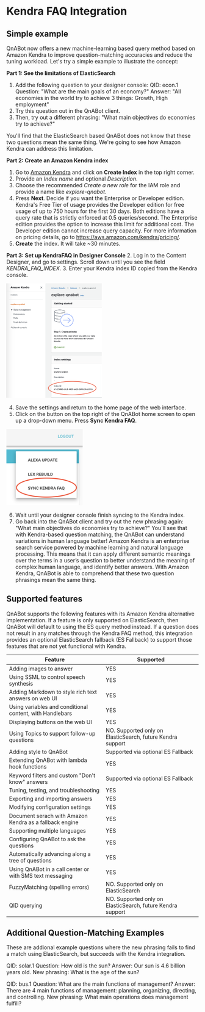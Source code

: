 # Kendra FAQ Integration

## Simple example

QnABot now offers a new machine-learning based query method based on Amazon Kendra to improve question-matching accuracies and reduce the tuning workload. Let's try a simple example to illustrate the concept:


**Part 1: See the limitations of ElasticSearch**
1. Add the following question to your designer console:
  QID: econ.1
  Question: "What are the main goals of an economy?" 
  Answer: "All economies in the world try to achieve 3 things: Growth, High employment"
2. Try this question out in the QnABot client. 
3. Then, try out a different phrasing: "What main objectives do economies try to achieve?" 

You'll find that the ElasticSearch based QnABot does not know that these two questions mean the same thing. We're going to see how Amazon Kendra can address this limitation.

**Part 2: Create an Amazon Kendra index**
1. Go to [Amazon Kendra](http://console.aws.amazon.com/kendra) and click on **Create Index** in the top right corner.
2. Provide an *Index name* and optional *Description*.
3. Choose the recommended *Create a new role* for the IAM role and provide a name like *explore-qnabot*.
4. Press **Next**. Decide if you want the Enterprise or Developer edition. 
Kendra's Free Tier of usage provides the Developer edition for free usage of up to 750 hours for the first 30 days. Both editions have a query rate that is strictly enforced at 0.5 queries/second. The Enterprise edition provides the option to increase this limit for additional cost. The Developer edition cannot increase query capacity. For more information on pricing details, go to https://aws.amazon.com/kendra/pricing/.
5. **Create** the index. It will take ~30 minutes.

**Part 3: Set up KendraFAQ in Designer Console**
2. Log in to the Content Designer, and go to settings. Scroll down until you see the field *KENDRA_FAQ_INDEX*.
3. Enter your Kendra index ID copied from the Kendra console.

<img src="./kendra_console_readme.png?raw=true" width="250" height="300">

4. Save the settings and return to the home page of the web interface.
5. Click on the button on the top right of the QnABot home screen to open up a drop-down menu. Press **Sync Kendra FAQ**.

<img src="./sync_kendra_faq_menu.png?raw=true" width="200" height="200">

6. Wait until your designer console finish syncing to the Kendra index.
7. Go back into the QnABot client and try out the new phrasing again: "What main objectives do economies try to achieve?"
You'll see that with Kendra-based question matching, the QnABot can understand variations in human language better! Amazon Kendra is an enterprise search service powered by machine learning and natural language processing. This means that it can apply different semantic meanings over the terms in a user’s question to better understand the meaning of complex human language, and identify better answers. With Amazon Kendra, QnABot is able to comprehend that these two question phrasings mean the same thing.


## Supported features
QnABot supports the following features with its Amazon Kendra alternative implementation. If a feature is only supported on ElasticSearch, then QnABot will default to using the ES query method instead. If a question does not result in any matches through the Kendra FAQ method, this integration provides an optional ElasticSearch fallback (ES Fallback) to support those features that are not yet functional with Kendra. 

|Feature                                                  | Supported                                                               |
|---------------------------------------------------------|-------------------------------------------------------------------------|
|Adding images to answer                                  | YES                                                                     |
|Using SSML to control speech synthesis                   | YES                                                                     |
|Adding Markdown to style rich text answers on web UI     | YES                                                                     |
|Using variables and conditional content, with Handlebars | YES                                                                     |
|Displaying buttons on the web UI                         | YES                                                                     |
|Using Topics to support follow-up questions              | NO. Supported only on ElasticSearch, future Kendra support              |
|Adding style to QnABot                                   | Supported via optional ES Fallback                                      |
|Extending QnABot with lambda hook functions              | YES                                                                     |
|Keyword filters and custom "Don't know" answers          | Supported via optional ES Fallback                                      |
|Tuning, testing, and troubleshooting                     | YES                                                                     |
|Exporting and importing answers                          | YES                                                                     |
|Modifying configuration settings                         | YES                                                                     |
|Document serach with Amazon Kendra as a fallback engine  | YES                                                                     |
|Supporting multiple languages                            | YES                                                                     |
|Configuring QnABot to ask the questions                  | YES                                                                     |
|Automatically advancing along a tree of questions        | YES                                                                     |
|Using QnABot in a call center or with SMS text messaging | YES                                                                     |
|FuzzyMatching (spelling errors)                          | NO. Supported only on ElasticSearch                                     |
|QID querying                                             | NO. Supported only on ElasticSearch, future Kendra support              |

## Additional Question-Matching Examples  
These are addional example questions where the new phrasing fails to find a match using ElasticSearch, but succeeds with the Kendra integration.

QID: solar.1
Question: How old is the sun?
Answer: Our sun is 4.6 billion years old.
New phrasing: What is the age of the sun?

QID: bus.1
Question: What are the main functions of management?
Answer: There are 4 main functions of management: planning, organizing, directing, and controlling.
New phrasing: What main operations does management fulfill?
